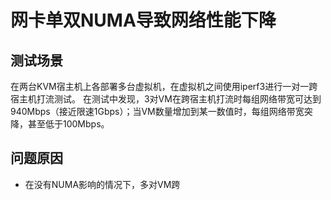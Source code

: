 # 网卡单双NUMA导致网络性能下降  
## 测试场景  
在两台KVM宿主机上各部署多台虚拟机，在虚拟机之间使用iperf3进行一对一跨宿主机打流测试。
在测试中发现，3对VM在跨宿主机打流时每组网络带宽可达到940Mbps（接近限速1Gbps）；当VM数量增加到某一数值时，每组网络带宽突降，甚至低于100Mbps。　　
## 问题原因
- 在没有NUMA影响的情况下，多对VM跨　　
　
